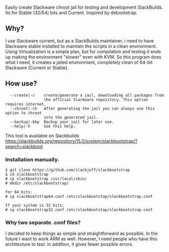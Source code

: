 Easily create Slackware chroot jail for testing and development SlackBuilds.
Its for Stable (32/64) bits and Current. Inspired by debootstrap.

## Why?
I use Slackware current, but as a SlackBuilds maintainer, i need to have Slackware stable installed to maintain the scripts in a clean environment.
Using Virtualization is a simple plan, but for compilation and testing it ends up making the environment "slower" even with KVM.
So this program does what I need, it creates a jailed environment, completely clean of 64-bit Slackware (Current or Stable).

## How use?
```
  --create|-c    create/generate a jail, downloading all packages from
                 the official Slackware repository. This option requires internet.
  --chroot|-ch   After generating the jail you can always use this option to chroot
                 into the generated jail.
  --backup|-bkp  Backup your jail for later use.
  --help|-h      See this help.

```


This tool is available on Slackbuilds
https://slackbuilds.org/repository/15.0/system/slackbootstrap/?search=slackboot

### Installation manually.

```
$ git clone https://github.com/slackjeff/slackbootstrap
$ cd slackbootstrap
# cp slackbootstrap /usr/local/sbin/
# mkdir /etc/slackbootstrap/

for 64 bits:
# cp slackbootstrap64.conf /etc/slackbootstap/slackbootstrap.conf

If your system is 32 bits:
# cp slackbootstrap32.conf /etc/slackbootstap/slackbootstrap.conf
```
### Why two separate .conf files?
I decided to keep things as simple and straightforward as possible. In the future I want to work ARM as well. However, I need people who have this architecture to test.
In addition, it gives fewer possible errors.

